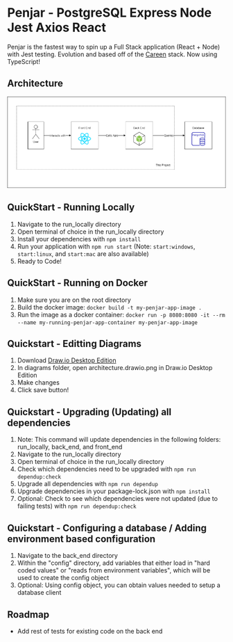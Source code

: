 # Penjar - PostgreSQL Express Node Jest Axios React

Penjar is the fastest way to spin up a Full Stack application (React + Node) with Jest testing. Evolution and based off of the [Careen](https://github.com/NguyenAndrew/careen) stack. Now using TypeScript!

## Architecture

![Architecture](diagrams/architecture.drawio.png)

## QuickStart - Running Locally
1. Navigate to the run_locally directory
2. Open terminal of choice in the run_locally directory
3. Install your dependencies with ```npm install```
5. Run your application with ```npm run start``` (Note: `start:windows`, `start:linux`, and `start:mac` are also available)
6. Ready to Code!

## QuickStart - Running on Docker
1. Make sure you are on the root directory
2. Build the docker image: `docker build -t my-penjar-app-image .`
3. Run the image as a docker container: `docker run -p 8080:8080 -it --rm --name my-running-penjar-app-container my-penjar-app-image`

## Quickstart - Editting Diagrams
1. Download [Draw.io Desktop Edition](https://github.com/jgraph/drawio-desktop/releases)
2. In diagrams folder, open architecture.drawio.png in Draw.io Desktop Edition
3. Make changes
4. Click save button!

## Quickstart - Upgrading (Updating) all dependencies
1. Note: This command will update dependencies in the following folders: run_locally, back_end, and front_end
2. Navigate to the run_locally directory
3. Open terminal of choice in the run_locally directory
4. Check which dependencies need to be upgraded with ```npm run dependup:check```
5. Upgrade all dependencies with ```npm run dependup```
6. Upgrade dependencies in your package-lock.json with ```npm install```
7. Optional: Check to see which dependencies were not updated (due to failing tests) with ```npm run dependup:check```

## Quickstart - Configuring a database / Adding environment based configuration
1. Navigate to the back_end directory
2. Within the "config" directory, add variables that either load in "hard coded values" or "reads from environment variables", which will be used to create the config object
3. Optional: Using config object, you can obtain values needed to setup a database client

## Roadmap
* Add rest of tests for existing code on the back end